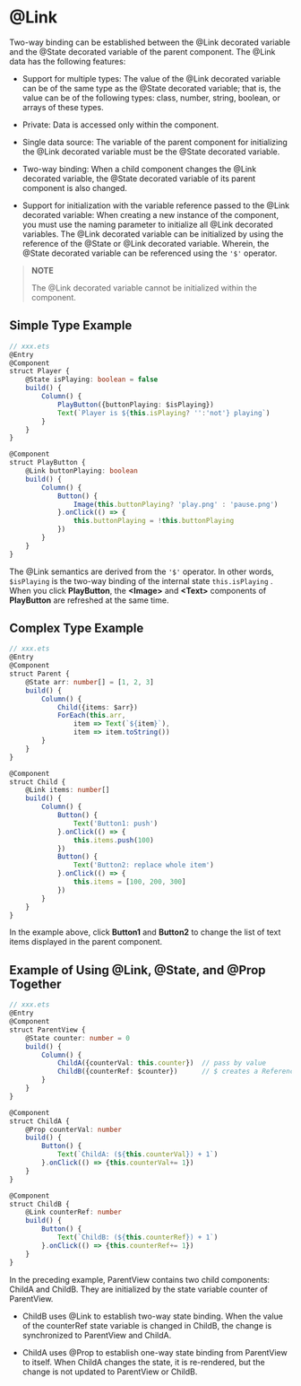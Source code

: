 # @Link


Two-way binding can be established between the @Link decorated variable and the @State decorated variable of the parent component. The @Link data has the following features:


- Support for multiple types: The value of the @Link decorated variable can be of the same type as the @State decorated variable; that is, the value can be of the following types: class, number, string, boolean, or arrays of these types.

- Private: Data is accessed only within the component.

- Single data source: The variable of the parent component for initializing the @Link decorated variable must be the @State decorated variable.

- Two-way binding: When a child component changes the @Link decorated variable, the @State decorated variable of its parent component is also changed.

- Support for initialization with the variable reference passed to the @Link decorated variable: When creating a new instance of the component, you must use the naming parameter to initialize all @Link decorated variables. The @Link decorated variable can be initialized by using the reference of the @State or @Link decorated variable. Wherein, the @State decorated variable can be referenced using the  ` '$' `  operator.


> **NOTE**
>
> The @Link decorated variable cannot be initialized within the component.


## Simple Type Example

```ts
// xxx.ets
@Entry
@Component
struct Player {
    @State isPlaying: boolean = false
    build() {
        Column() {
            PlayButton({buttonPlaying: $isPlaying})
            Text(`Player is ${this.isPlaying? '':'not'} playing`)
        }
    }
}

@Component
struct PlayButton {
    @Link buttonPlaying: boolean
    build() {
        Column() {
            Button() {
                Image(this.buttonPlaying? 'play.png' : 'pause.png')
            }.onClick(() => {
                this.buttonPlaying = !this.buttonPlaying
            })
        }
    }
}
```

The @Link semantics are derived from the `'$'` operator. In other words, `$isPlaying` is the two-way binding of the internal state  ` this.isPlaying ` . When you click **PlayButton**, the **\<Image>** and **\<Text>** components of **PlayButton** are refreshed at the same time.


## Complex Type Example

```ts
// xxx.ets
@Entry
@Component
struct Parent {
    @State arr: number[] = [1, 2, 3]
    build() {
        Column() {
            Child({items: $arr})
            ForEach(this.arr,
                item => Text(`${item}`),
                item => item.toString())
        }
    }
}

@Component
struct Child {
    @Link items: number[]
    build() {
        Column() {
            Button() {
                Text('Button1: push')
            }.onClick(() => {
                this.items.push(100)
            })
            Button() {
                Text('Button2: replace whole item')
            }.onClick(() => {
                this.items = [100, 200, 300]
            })
        }
    }
}
```

In the example above, click **Button1** and **Button2** to change the list of text items displayed in the parent component.


## Example of Using @Link, @State, and @Prop Together

```ts
// xxx.ets
@Entry
@Component
struct ParentView {
    @State counter: number = 0
    build() {
        Column() {
            ChildA({counterVal: this.counter})  // pass by value
            ChildB({counterRef: $counter})      // $ creates a Reference that can be bound to counterRef
        }
    }
}

@Component
struct ChildA {
    @Prop counterVal: number
    build() {
        Button() {
            Text(`ChildA: (${this.counterVal}) + 1`)
        }.onClick(() => {this.counterVal+= 1})
    }
}

@Component
struct ChildB {
    @Link counterRef: number
    build() {
        Button() {
            Text(`ChildB: (${this.counterRef}) + 1`)
        }.onClick(() => {this.counterRef+= 1})
    }
}
```

In the preceding example, ParentView contains two child components: ChildA and ChildB. They are initialized by the state variable counter of ParentView.

- ChildB uses @Link to establish two-way state binding. When the value of the counterRef state variable is changed in ChildB, the change is synchronized to ParentView and ChildA.

- ChildA uses @Prop to establish one-way state binding from ParentView to itself. When ChildA changes the state, it is re-rendered, but the change is not updated to ParentView or ChildB.
